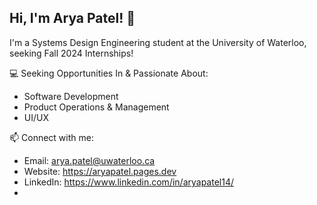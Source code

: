 ## Hi, I'm Arya Patel! 👋

I'm a Systems Design Engineering student at the University of Waterloo, seeking Fall 2024 Internships!

💻 Seeking Opportunities In & Passionate About: 
- Software Development
- Product Operations & Management
- UI/UX

📫 Connect with me: 
- Email: arya.patel@uwaterloo.ca
- Website: https://aryapatel.pages.dev
- LinkedIn: https://www.linkedin.com/in/aryapatel14/
- 
<!--
**aryapatel14/aryapatel14** is a ✨ _special_ ✨ repository because its `README.md` (this file) appears on your GitHub profile.

Here are some ideas to get you started:

- 🔭 I’m currently working on ...
- 🌱 I’m currently learning ...
- 👯 I’m looking to collaborate on ...
- 🤔 I’m looking for help with ...
- 💬 Ask me about ...
- 📫 How to reach me: ...
- 😄 Pronouns: ...
- ⚡ Fun fact: ...
-->

